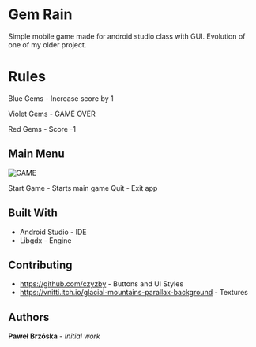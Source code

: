 # Gem Rain

Simple mobile game made for android studio class with GUI.
Evolution of one of my older project.


# Rules

Blue Gems - Increase score by 1

Violet Gems - GAME OVER

Red Gems - Score -1



## Main Menu

![GAME](https://user-images.githubusercontent.com/53401206/63012278-4130eb00-be8a-11e9-8523-f96eb17f7c24.gif)

Start Game - Starts main game
Quit - Exit app




## Built With

* Android Studio - IDE
* Libgdx - Engine

## Contributing

* https://github.com/czyzby - Buttons and UI Styles
* https://vnitti.itch.io/glacial-mountains-parallax-background  - Textures 


## Authors

**Paweł Brzóska** - *Initial work* 



